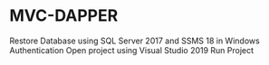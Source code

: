 # MVC-DAPPER

Restore Database using SQL Server 2017 and SSMS 18 in  Windows Authentication
Open project using Visual Studio 2019
Run Project
